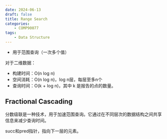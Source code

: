 ```yaml
---
date: 2024-06-13
draft: false
title: Range Search
categories:
    - COMP90077
tags: 
    - Data Structure
---
```


- 用于范围查询（一次多个值）

对于二维数据：

- 构建时间：O(n log n)
- 空间消耗：O(n log n)，log n层，每层至多n个
- 查询时间：O(k + log n)，其中 k 是报告的点的数量。


## Fractional Cascading

分数级联是一种技术，用于加速范围查询。它通过在不同层次的数据结构之间共享信息来减少查询时间。

succ和pred指针，指向下一层的元素。